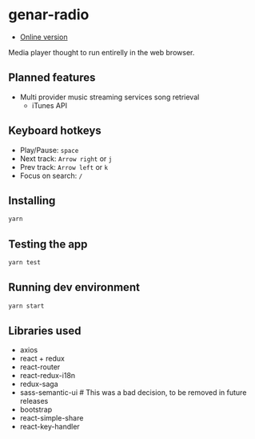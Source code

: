 # genar-radio

* [Online version](http://genar-radio.surge.sh/)

Media player thought to run entirelly in the web browser.

## Planned features

* Multi provider music streaming services song retrieval
  * iTunes API

## Keyboard hotkeys

* Play/Pause: `space`
* Next track: `Arrow right` or `j`
* Prev track: `Arrow left` or `k`
* Focus on search: `/`

## Installing

```bash
yarn
```

## Testing the app

```bash
yarn test
```

## Running dev environment

```bash
yarn start
```

## Libraries used

* axios
* react + redux
* react-router
* react-redux-i18n
* redux-saga
* sass-semantic-ui # This was a bad decision, to be removed in future releases
* bootstrap
* react-simple-share
* react-key-handler
